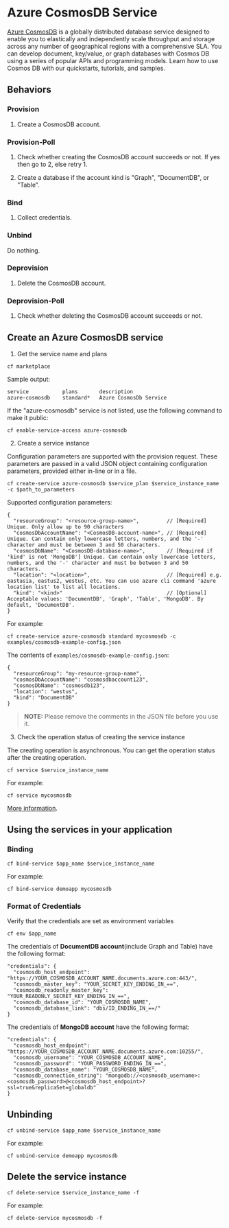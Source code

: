 # Azure CosmosDB Service

[Azure CosmosDB](https://azure.microsoft.com/en-us/services/cosmos-db/) is a globally distributed database service designed to enable you to elastically and independently scale throughput and storage across any number of geographical regions with a comprehensive SLA. You can develop document, key/value, or graph databases with Cosmos DB using a series of popular APIs and programming models. Learn how to use Cosmos DB with our quickstarts, tutorials, and samples.

## Behaviors

### Provision
  
  1. Create a CosmosDB account.
  
### Provision-Poll
  
  1. Check whether creating the CosmosDB account succeeds or not. If yes then go to 2, else retry 1.
  
  2. Create a database if the account kind is "Graph", "DocumentDB", or "Table".
  
### Bind

  1. Collect credentials.

### Unbind

  Do nothing.
  
### Deprovision

  1. Delete the CosmosDB account.

### Deprovision-Poll

  1. Check whether deleting the CosmosDB account succeeds or not.
  
## Create an Azure CosmosDB service

1. Get the service name and plans

  ```
  cf marketplace
  ```

  Sample output:

  ```
  service           plans       description
  azure-cosmosdb    standard*   Azure CosmosDb Service
  ```

  If the "azure-cosmosdb" service is not listed, use the following command to make it public:

  ```
  cf enable-service-access azure-cosmosdb
  ```

2. Create a service instance

  Configuration parameters are supported with the provision request. These parameters are passed in a valid JSON object containing configuration parameters, provided either in-line or in a file.

  ```
  cf create-service azure-cosmosdb $service_plan $service_instance_name -c $path_to_parameters
  ```

  Supported configuration parameters:

  ```
  {
    "resourceGroup": "<resource-group-name>",         // [Required] Unique. Only allow up to 90 characters
    "cosmosDbAccountName": "<CosmosDB-account-name>", // [Required] Unique. Can contain only lowercase letters, numbers, and the '-' character and must be between 3 and 50 characters.
    "cosmosDbName": "<CosmosDB-database-name>",       // [Required if 'kind' is not 'MongoDB'] Unique. Can contain only lowercase letters, numbers, and the '-' character and must be between 3 and 50 characters.
    "location": "<location>",                         // [Required] e.g. eastasia, eastus2, westus, etc. You can use azure cli command 'azure location list' to list all locations.
    "kind": "<kind>"                                  // [Optional] Acceptable values: 'DocumentDB', 'Graph', 'Table', 'MongoDB'. By default, 'DocumentDB'.
  }
  ```

  For example:

  ```
  cf create-service azure-cosmosdb standard mycosmosdb -c examples/cosmosdb-example-config.json
  ```

  The contents of `examples/cosmosdb-example-config.json`:

  ```
  {
    "resourceGroup": "my-resource-group-name",
    "cosmosDbAccountName": "cosmosdbaccount123",
    "cosmosDbName": "cosmosdb123",
    "location": "westus",
    "kind": "DocumentDB"
  }
  ```

  >**NOTE:** Please remove the comments in the JSON file before you use it.

3. Check the operation status of creating the service instance

  The creating operation is asynchronous. You can get the operation status after the creating operation.

  ```
  cf service $service_instance_name
  ```

  For example:

  ```
  cf service mycosmosdb
  ```

[More information](http://docs.cloudfoundry.org/devguide/services/managing-services.html#create).

## Using the services in your application

### Binding

  ```
  cf bind-service $app_name $service_instance_name
  ```

  For example:

  ```
  cf bind-service demoapp mycosmosdb
  ```

### Format of Credentials

  Verify that the credentials are set as environment variables

  ```
  cf env $app_name
  ```

  The credentials of **DocumentDB account**(include Graph and Table) have the following format:
  
  ```
  "credentials": {
    "cosmosdb_host_endpoint": "https://YOUR_COSMOSDB_ACCOUNT_NAME.documents.azure.com:443/",
    "cosmosdb_master_key": "YOUR_SECRET_KEY_ENDING_IN_==",
    "cosmosdb_readonly_master_key": "YOUR_READONLY_SECRET_KEY_ENDING_IN_==",
    "cosmosdb_database_id": "YOUR_COSMOSDB_NAME",
    "cosmosdb_database_link": "dbs/ID_ENDING_IN_==/"
  }
  ```
  
  The credentials of **MongoDB account** have the following format:

  ```
  "credentials": {
    "cosmosdb_host_endpoint": "https://YOUR_COSMOSDB_ACCOUNT_NAME.documents.azure.com:10255/",
    "cosmosdb_username": "YOUR_COSMOSDB_ACCOUNT_NAME",
    "cosmosdb_password": "YOUR_PASSWORD_ENDING_IN_==",
    "cosmosdb_database_name": "YOUR_COSMOSDB_NAME",
    "cosmosdb_connection_string": "mongodb://<cosmosdb_username>:<cosmosdb_password>@<cosmosdb_host_endpoint>?ssl=true&replicaSet=globaldb"
  }
  ```
  
## Unbinding

  ```
  cf unbind-service $app_name $service_instance_name
  ```

  For example:

  ```
  cf unbind-service demoapp mycosmosdb
  ```

## Delete the service instance

  ```
  cf delete-service $service_instance_name -f
  ```

  For example:

  ```
  cf delete-service mycosmosdb -f
  ```
